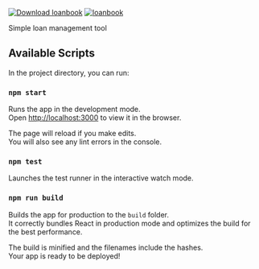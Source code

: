 [![Download loanbook](https://a.fsdn.com/con/app/sf-download-button)](https://sourceforge.net/projects/loanbook/files/latest/download)
[![loanbook](https://snapcraft.io//loanbook/badge.svg)](https://snapcraft.io/loanbook)

Simple loan management tool

## Available Scripts

In the project directory, you can run:

### `npm start`

Runs the app in the development mode.<br />
Open [http://localhost:3000](http://localhost:3000) to view it in the browser.

The page will reload if you make edits.<br />
You will also see any lint errors in the console.

### `npm test`

Launches the test runner in the interactive watch mode.<br />

### `npm run build`

Builds the app for production to the `build` folder.<br />
It correctly bundles React in production mode and optimizes the build for the best performance.

The build is minified and the filenames include the hashes.<br />
Your app is ready to be deployed!
